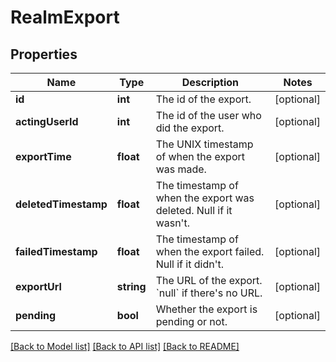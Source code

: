 # RealmExport

## Properties
Name | Type | Description | Notes
------------ | ------------- | ------------- | -------------
**id** | **int** | The id of the export. | [optional] 
**actingUserId** | **int** | The id of the user who did the export. | [optional] 
**exportTime** | **float** | The UNIX timestamp of when the export was made. | [optional] 
**deletedTimestamp** | **float** | The timestamp of when the export was deleted. Null if it wasn&#39;t. | [optional] 
**failedTimestamp** | **float** | The timestamp of when the export failed. Null if it didn&#39;t. | [optional] 
**exportUrl** | **string** | The URL of the export. &#x60;null&#x60; if there&#39;s no URL. | [optional] 
**pending** | **bool** | Whether the export is pending or not. | [optional] 

[[Back to Model list]](../README.md#documentation-for-models) [[Back to API list]](../README.md#documentation-for-api-endpoints) [[Back to README]](../README.md)


